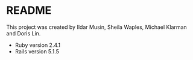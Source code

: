 # README
This project was created by Ildar Musin, Sheila Waples, Michael Klarman and Doris Lin.

* Ruby version 2.4.1
* Rails version 5.1.5 

